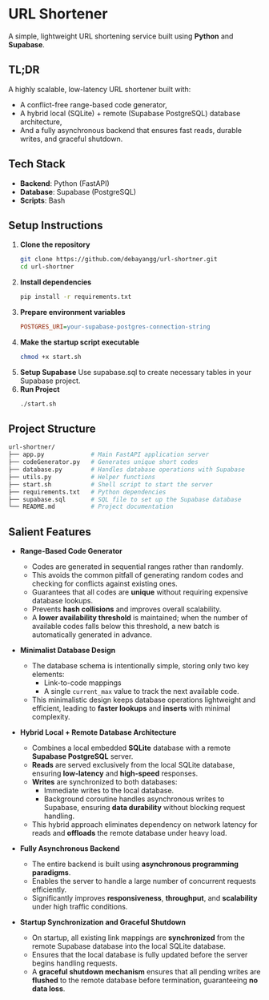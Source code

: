 # URL Shortener

A simple, lightweight URL shortening service built using **Python** and **Supabase**.

## TL;DR

A highly scalable, low-latency URL shortener built with:
- A conflict-free range-based code generator,
- A hybrid local (SQLite) + remote (Supabase PostgreSQL) database architecture,
- And a fully asynchronous backend that ensures fast reads, durable writes, and graceful shutdown.

## Tech Stack
- **Backend**: Python (FastAPI)
- **Database**: Supabase (PostgreSQL)
- **Scripts**: Bash

## Setup Instructions

1. **Clone the repository**
   ```bash
   git clone https://github.com/debayangg/url-shortner.git
   cd url-shortner
   ```
2. **Install dependencies**
   ```bash
   pip install -r requirements.txt
   ```
3. **Prepare environment variables**
   ```ini
   POSTGRES_URI=your-supabase-postgres-connection-string
   ```
4. **Make the startup script executable**
   ```bash
   chmod +x start.sh
   ```
5. **Setup Supabase**
   Use supabase.sql to create necessary tables in your Supabase project.
6. **Run Project**
   ```bash
   ./start.sh
   ```

## Project Structure

```bash
url-shortner/
├── app.py             # Main FastAPI application server
├── codeGenerator.py   # Generates unique short codes
├── database.py        # Handles database operations with Supabase
├── utils.py           # Helper functions
├── start.sh           # Shell script to start the server
├── requirements.txt   # Python dependencies
├── supabase.sql       # SQL file to set up the Supabase database
└── README.md          # Project documentation
```

## Salient Features

- **Range-Based Code Generator**
  - Codes are generated in sequential ranges rather than randomly.
  - This avoids the common pitfall of generating random codes and checking for conflicts against existing ones.
  - Guarantees that all codes are **unique** without requiring expensive database lookups.
  - Prevents **hash collisions** and improves overall scalability.
  - A **lower availability threshold** is maintained; when the number of available codes falls below this threshold, a new batch is automatically generated in advance.

- **Minimalist Database Design**
  - The database schema is intentionally simple, storing only two key elements:
    - Link-to-code mappings
    - A single `current_max` value to track the next available code.
  - This minimalistic design keeps database operations lightweight and efficient, leading to **faster lookups** and **inserts** with minimal complexity.

- **Hybrid Local + Remote Database Architecture**
  - Combines a local embedded **SQLite** database with a remote **Supabase PostgreSQL** server.
  - **Reads** are served exclusively from the local SQLite database, ensuring **low-latency** and **high-speed** responses.
  - **Writes** are synchronized to both databases:
    - Immediate writes to the local database.
    - Background coroutine handles asynchronous writes to Supabase, ensuring **data durability** without blocking request handling.
  - This hybrid approach eliminates dependency on network latency for reads and **offloads** the remote database under heavy load.

- **Fully Asynchronous Backend**
  - The entire backend is built using **asynchronous programming paradigms**.
  - Enables the server to handle a large number of concurrent requests efficiently.
  - Significantly improves **responsiveness**, **throughput**, and **scalability** under high traffic conditions.

- **Startup Synchronization and Graceful Shutdown**
  - On startup, all existing link mappings are **synchronized** from the remote Supabase database into the local SQLite database.
  - Ensures that the local database is fully updated before the server begins handling requests.
  - A **graceful shutdown mechanism** ensures that all pending writes are **flushed** to the remote database before termination, guaranteeing **no data loss**.
